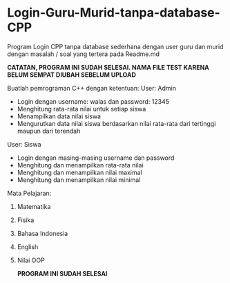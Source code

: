 # Login-Guru-Murid-tanpa-database-CPP
Program Login CPP tanpa database sederhana dengan user guru dan murid dengan masalah / soal yang tertera pada Readme.md

   <b>CATATAN, PROGRAM INI SUDAH SELESAI. NAMA FILE TEST KARENA BELUM SEMPAT DIUBAH SEBELUM UPLOAD</b>

Buatlah pemrograman C++ dengan ketentuan:
User: Admin
- Login dengan username: walas dan password: 12345
- Menghitung rata-rata nilai untuk setiap siswa
- Menampilkan data nilai siswa
- Mengurutkan data nilai siswa berdasarkan nilai rata-rata dari tertinggi maupun dari terendah

User: Siswa
- Login dengan masing-masing username dan password
- Menghitung dan menampilkan rata-rata nilai
- Menghitung dan menampilkan nilai maximal 
- Menghitung dan menampilkan nilai minimal

Mata Pelajaran:
1. Matematika 
2. Fisika
3. Bahasa Indonesia
4. English
5. Nilai OOP

   <b>PROGRAM INI SUDAH SELESAI</b>
